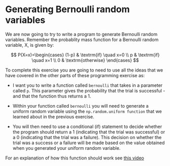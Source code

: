 # Generating Bernoulli random variables

We are now going to try to write a program to generate Bernoulli random variables.  Remember the probablity mass function for a Bernoulli random variable, X, is given by:

$$
P(X=x)=\begin{cases} 
(1-p) & \textrm{if} \quad x=0 \\
p & \textrm{if} \quad x=1 \\ 
0 & \textrm{otherwise}
\end{cases}
$$

To complete this exercise you are going to need to use all the ideas that we have covered in the other parts of these programming exercise as:

- I want you to write a function called `bernoulli` that takes in a parameter called `p`.  This parameter gives the probability that the trial is successful - and that the function thus returns a 1.

- Within your function called `bernoulli` you will need to generate a uniform random variable using the `np.random.uniform function` that we learned about in the previous exercise.
 
- You will then need to use a conditional (if) statement to decide whether the program should return a 1 (indicating that the trial was successful) or a 0 (indicating that the trial was a failure).  This decision on whether the trial was a success or a failure will be made based on the value obtained when you generated your uniform random variable. 

For an explanation of how this function should work see [this video](https://www.youtube.com/watch?v=WJcuKYJK6rw)
